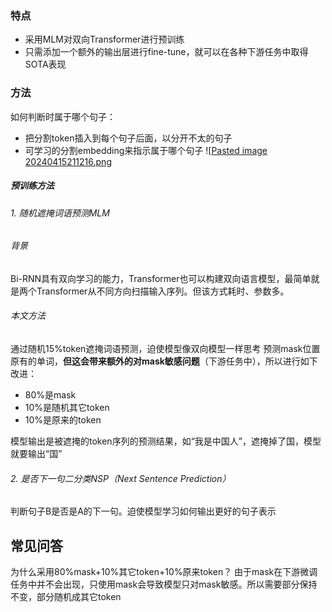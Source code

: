 ### 特点
+ 采用MLM对双向Transformer进行预训练
+ 只需添加一个额外的输出层进行fine-tune，就可以在各种下游任务中取得SOTA表现

### 方法
如何判断时属于哪个句子：
+ 把分割token插入到每个句子后面，以分开不太的句子
+ 可学习的分割embedding来指示属于哪个句子
![[Pasted image 20240415211216.png](../attach/Pasted%20image%2020240415211216.png)

##### 预训练方法

###### 1. 随机遮掩词语预测MLM
###### 背景
Bi-RNN具有双向学习的能力，Transformer也可以构建双向语言模型，最简单就是两个Transformer从不同方向扫描输入序列。但该方式耗时、参数多。

###### 本文方法
通过随机15%token遮掩词语预测，迫使模型像双向模型一样思考
预测mask位置原有的单词，**但这会带来额外的对mask敏感问题**（下游任务中），所以进行如下改进：
+ 80%是mask
+ 10%是随机其它token
+ 10%是原来的token

模型输出是被遮掩的token序列的预测结果，如“我是中国人”，遮掩掉了国，模型就要输出“国”
###### 2. 是否下一句二分类NSP（Next Sentence Prediction）
判断句子B是否是A的下一句。迫使模型学习如何输出更好的句子表示

## 常见问答

为什么采用80%mask+10%其它token+10%原来token？
由于mask在下游微调任务中并不会出现，只使用mask会导致模型只对mask敏感。所以需要部分保持不变，部分随机成其它token